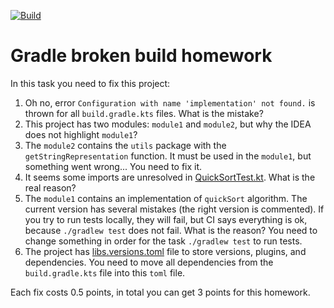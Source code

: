 [![Build](https://github.com/Belosnegova/Programming-in-Kotlin-homework-3/actions/workflows/Build.yml/badge.svg)](https://github.com/Belosnegova/Programming-in-Kotlin-homework-3/actions/workflows/Build.yml)

# Gradle broken build homework

In this task you need to fix this project:
1) Oh no, error `Configuration with name 'implementation' not found.` is thrown for all `build.gradle.kts` files.
   What is the mistake?
2) This project has two modules: `module1` and `module2`, but why the IDEA does not highlight `module1`?
3) The `module2` contains the `utils` package with the `getStringRepresentation` function.
   It must be used in the `module1`, but something went wrong... You need to fix it.
4) It seems some imports are unresolved in [QuickSortTest.kt](./module1/src/test/kotlin/QuickSortTest.kt).
   What is the real reason?
5) The `module1` contains an implementation of `quickSort` algorithm. The current version has several mistakes (the right version is commented).
   If you try to run tests locally, they will fail, but CI says everything is ok, because `./gradlew test` does not fail.
   What is the reason? You need to change something in order for the task `./gradlew test` to run tests.
6) The project has [libs.versions.toml](./gradle/libs.versions.toml) file to store versions, plugins, and dependencies.
   You need to move all dependencies from the `build.gradle.kts` file into this `toml` file.

Each fix costs 0.5 points, in total you can get 3 points for this homework.
